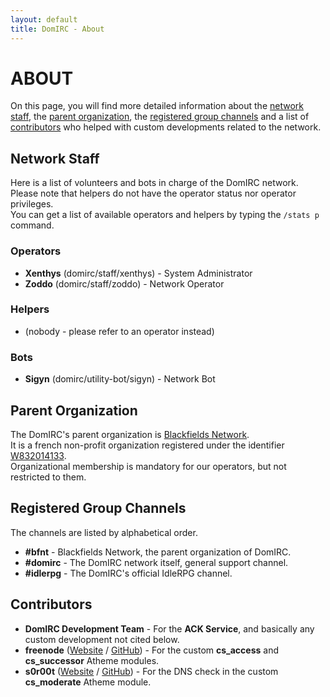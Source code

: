 ```yaml
---
layout: default
title: DomIRC - About
---
```


# ABOUT

On this page, you will find more detailed information about the [network staff](#network-staff), 
the [parent organization](#parent-organization), the [registered group channels](#registered-group-channels) and 
a list of [contributors](#contributors) who helped with custom developments related to the network.  


## Network Staff

Here is a list of volunteers and bots in charge of the DomIRC network.  
Please note that helpers do not have the operator status nor operator privileges.  
You can get a list of available operators and helpers by typing the `/stats p` command.  

### Operators

* **Xenthys** (domirc/staff/xenthys) - System Administrator  
* **Zoddo** (domirc/staff/zoddo) - Network Operator  

### Helpers

* (nobody - please refer to an operator instead)

### Bots

* **Sigyn** (domirc/utility-bot/sigyn) - Network Bot  


## Parent Organization

The DomIRC's parent organization is [Blackfields Network](https://blackfields.net).  
It is a french non-profit organization registered under the identifier [W832014133](https://www.journal-officiel.gouv.fr/association/index.php?ACTION=Rechercher&original_method=get&JTY_WALDEC=W832014133).  
Organizational membership is mandatory for our operators, but not restricted to them.  


## Registered Group Channels

The channels are listed by alphabetical order.  

* **#bfnt** - Blackfields Network, the parent organization of DomIRC.  
* **#domirc** - The DomIRC network itself, general support channel.  
* **#idlerpg** - The DomIRC's official IdleRPG channel.  


## Contributors

* **DomIRC Development Team** - For the **ACK Service**, and basically any custom development not cited below.
* **freenode** ([Website](https://freenode.net) / [GitHub](https://github.com/freenode)) - For the custom **cs_access** and **cs_successor** Atheme modules.
* **s0r00t** ([Website](https://s0r00t.github.io) / [GitHub](https://github.com/s0r00t)) - For the DNS check in the custom **cs_moderate** Atheme module.
